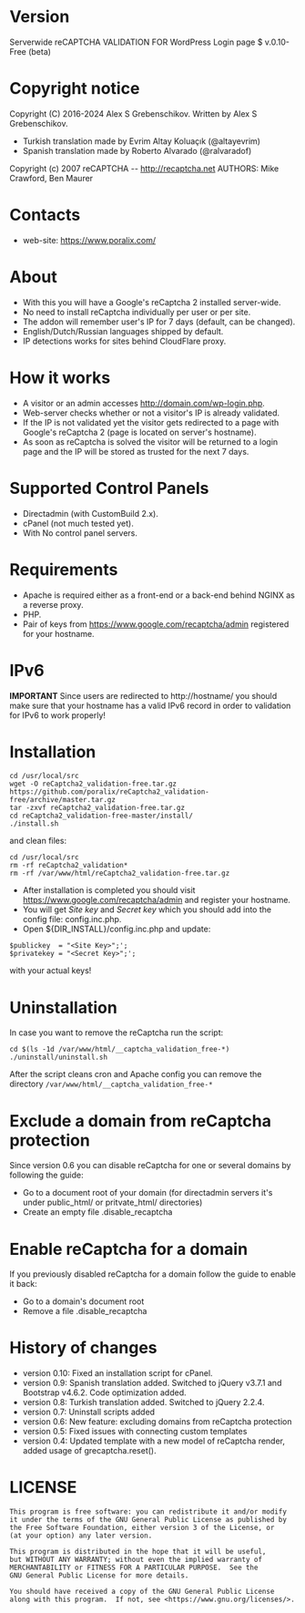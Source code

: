 # Version

Serverwide reCAPTCHA VALIDATION FOR WordPress Login page $ v.0.10-Free (beta)

# Copyright notice

Copyright (C) 2016-2024 Alex S Grebenschikov.
Written by Alex S Grebenschikov.

- Turkish translation made by Evrim Altay Koluaçık (@altayevrim)
- Spanish translation made by Roberto Alvarado (@ralvaradof)

Copyright (c) 2007 reCAPTCHA -- http://recaptcha.net
AUTHORS: Mike Crawford, Ben Maurer


# Contacts

- web-site:  https://www.poralix.com/

# About

- With this you will have a Google's reCaptcha 2 installed server-wide.
- No need to install reCaptcha individually per user or per site.
- The addon will remember user's IP for 7 days (default, can be changed).
- English/Dutch/Russian languages shipped by default.
- IP detections works for sites behind CloudFlare proxy.

# How it works

- A visitor or an admin accesses http://domain.com/wp-login.php.
- Web-server checks whether or not a visitor's IP is already validated.
- If the IP is not validated yet the visitor gets redirected to a page with Google's reCaptcha 2 (page is located on server's hostname).
- As soon as reCaptcha is solved the visitor will be returned to a login page and the IP will be stored as trusted for the next 7 days.

# Supported Control Panels

- Directadmin (with CustomBuild 2.x).
- cPanel (not much tested yet).
- With No control panel servers.

# Requirements

- Apache is required either as a front-end or a back-end behind NGINX as a reverse proxy.
- PHP.
- Pair of keys from https://www.google.com/recaptcha/admin registered for your hostname.

# IPv6 

**IMPORTANT** Since users are redirected to http://hostname/ you should make sure that your hostname has a valid IPv6 record in order to validation 
for IPv6 to work properly!

# Installation

```
cd /usr/local/src
wget -O reCaptcha2_validation-free.tar.gz https://github.com/poralix/reCaptcha2_validation-free/archive/master.tar.gz
tar -zxvf reCaptcha2_validation-free.tar.gz
cd reCaptcha2_validation-free-master/install/
./install.sh
```
and clean files:
```
cd /usr/local/src
rm -rf reCaptcha2_validation*
rm -rf /var/www/html/reCaptcha2_validation-free.tar.gz
```

- After installation is completed you should visit https://www.google.com/recaptcha/admin and register your hostname.
- You will get _Site key_ and _Secret key_ which you should add into the config file: config.inc.php.
- Open ${DIR_INSTALL}/config.inc.php and update:
```
$publickey  = "<Site Key>";';
$privatekey = "<Secret Key>";';
```
with your actual keys!

# Uninstallation

In case you want to remove the reCaptcha run the script:

```
cd $(ls -1d /var/www/html/__captcha_validation_free-*)
./uninstall/uninstall.sh
```

After the script cleans cron and Apache config you can remove the directory `/var/www/html/__captcha_validation_free-*`

# Exclude a domain from reCaptcha protection

Since version 0.6 you can disable reCaptcha for one or several domains by following the guide:

- Go to a document root of your domain (for directadmin servers it's under public_html/ or pritvate_html/ directories)
- Create an empty file .disable_recaptcha

# Enable reCaptcha for a domain

If you previously disabled reCaptcha for a domain follow the guide to enable it back:

- Go to a domain's document root
- Remove a file .disable_recaptcha

# History of changes

- version 0.10: Fixed an installation script for cPanel.
- version 0.9: Spanish translation added. Switched to jQuery v3.7.1 and Bootstrap v4.6.2. Code optimization added.
- version 0.8: Turkish translation added. Switched to jQuery 2.2.4.
- version 0.7: Uninstall scripts added
- version 0.6: New feature: excluding domains from reCaptcha protection 
- version 0.5: Fixed issues with connecting custom templates
- version 0.4: Updated template with a new model of reCaptcha render, added usage of grecaptcha.reset().

# LICENSE

```
This program is free software: you can redistribute it and/or modify
it under the terms of the GNU General Public License as published by
the Free Software Foundation, either version 3 of the License, or
(at your option) any later version.

This program is distributed in the hope that it will be useful,
but WITHOUT ANY WARRANTY; without even the implied warranty of
MERCHANTABILITY or FITNESS FOR A PARTICULAR PURPOSE.  See the
GNU General Public License for more details.

You should have received a copy of the GNU General Public License
along with this program.  If not, see <https://www.gnu.org/licenses/>.
```
